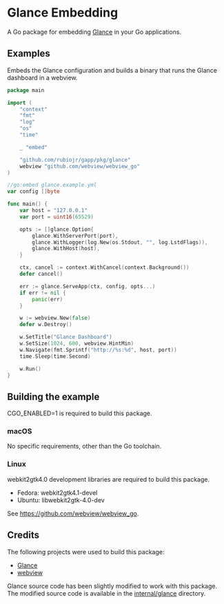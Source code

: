 # Glance Embedding

A Go package for embedding [Glance](https://github.com/glanceapp/glance) in your Go applications.

## Examples

Embeds the Glance configuration and builds a binary that runs the Glance dashboard in a webview.

```Go
package main

import (
	"context"
	"fmt"
	"log"
	"os"
	"time"

	_ "embed"

	"github.com/rubiojr/gapp/pkg/glance"
	webview "github.com/webview/webview_go"
)

//go:embed glance.example.yml
var config []byte

func main() {
	var host = "127.0.0.1"
	var port = uint16(65529)

	opts := []glance.Option{
		glance.WithServerPort(port),
		glance.WithLogger(log.New(os.Stdout, "", log.LstdFlags)),
		glance.WithHost(host),
	}

	ctx, cancel := context.WithCancel(context.Background())
	defer cancel()

	err := glance.ServeApp(ctx, config, opts...)
	if err != nil {
		panic(err)
	}

	w := webview.New(false)
	defer w.Destroy()

	w.SetTitle("Glance Dashboard")
	w.SetSize(1024, 600, webview.HintMin)
	w.Navigate(fmt.Sprintf("http://%s:%d", host, port))
	time.Sleep(time.Second)

	w.Run()
}
```

## Building the example

CGO_ENABLED=1 is required to build this package.

### macOS

No specific requirements, other than the Go toolchain.

### Linux

webkit2gtk4.0 development libraries are required to build this package.

- Fedora: webkit2gtk4.1-devel
- Ubuntu: libwebkit2gtk-4.0-dev

See https://github.com/webview/webview_go.


## Credits

The following projects were used to build this package:

- [Glance](https://github.com/glanceapp/glance)
- [webview](https://github.com/webview/webview_go)

Glance source code has been slightly modified to work with this package. The modified source code is available in the [internal/glance](/internal/glance) directory.
